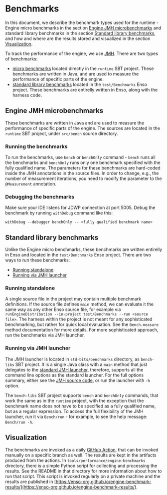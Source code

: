 # Benchmarks

In this document, we describe the benchmark types used for the runtime - Engine micro
benchmarks in the section
[Engine JMH microbenchmarks](#engine-jmh-microbenchmarks) and standard library benchmarks in
the section [Standard library benchmarks](#standard-library-benchmarks), and how
and where are the results stored and visualized in the section
[Visualization](#visualization).

To track the performance of the engine, we use
[JMH](https://openjdk.org/projects/code-tools/jmh/). There are two types of
benchmarks:

- [micro benchmarks](#engine-jmh-microbenchmarks) located directly in the
  `runtime` SBT project. These benchmarks are written in Java, and are used to
  measure the performance of specific parts of the engine.
- [standard library benchmarks](#standard-library-benchmarks) 
  located in the `test/Benchmarks` Enso project. These benchmarks are entirelly
  written in Enso, along with the harness code.

## Engine JMH microbenchmarks

These benchmarks are written in Java and are used to measure the performance of
specific parts of the engine. The sources are located in the `runtime` SBT
project, under `src/bench` source directory.

### Running the benchmarks

To run the benchmarks, use `bench` or `benchOnly` command - `bench` runs all the
benchmarks and `benchOnly` runs only one benchmark specified with the fully
qualified name. The parameters for these benchmarks are hard-coded inside the
JMH annotations in the source files. In order to change, e.g., the number of
measurement iterations, you need to modify the parameter to the `@Measurement`
annotation.

### Debugging the benchmarks

Make sure your IDE listens for JDWP connection at port 5005. Debug the benchmark
by running `withDebug` command like this:

```
withDebug --debugger benchOnly -- <fully qualified benchmark name>
```

## Standard library benchmarks

Unlike the Engine micro benchmarks, these benchmarks are written entirelly in Enso and
located in the `test/Benchmarks` Enso project. There are two ways to run these benchmarks:

- [Running standalone](#running-standalone)
- [Running via JMH launcher](#running-via-jmh-launcher)

### Running standalone

A single source file in the project may contain multiple benchmark definitions.
If the source file defines `main` method, we can evaluate it the same way as any
other Enso source file, for example via
`runEngineDistribution --in-project test/Benchmarks --run <source file>`. The
harness within the project is not meant for any sophisticated benchmarking, but
rather for quick local evaluation. See the `Bench.measure` method documentation
for more details. For more sophisticated approach, run the benchmarks via JMH
launcher.

### Running via JMH launcher

The JMH launcher is located in `std-bits/benchmarks` directory, as `bench-libs`
SBT project. It is a single Java class with a `main` method that just delegates
to the
[standard JMH launcher](https://github.com/openjdk/jmh/blob/master/jmh-core/src/main/java/org/openjdk/jmh/Main.java),
therefore, supports all the command line options as the standard launcher. For
the full options summary, either see the
[JMH source code](https://github.com/openjdk/jmh/blob/master/jmh-core/src/main/java/org/openjdk/jmh/runner/options/CommandLineOptions.java),
or run the launcher with `-h` option.

The `bench-libs` SBT project supports `bench` and `benchOnly` commands, that
work the same as in the `runtime` project, with the exception that the benchmark
name does not have to be specified as a fully qualified name, but as a regular
expression. To access the full flexibility of the JMH launcher, run it via
`Bench/run` - for example, to see the help message: `Bench/run -h`.

## Visualization

The benchmarks are invoked as a daily
[GitHub Action](https://github.com/enso-org/enso/actions/workflows/benchmark.yml),
that can be invoked manually on a specific branch as well. The results are kept
in the artifacts produced from the actions. In
`tools/performance/engine-benchmarks` directory, there is a simple Python script
for collecting and processing the results. See the README in that directory for
more information about how to run that script. This script is invoked regularly
on a private machine and the results are published in
[https://enso-org.github.io/engine-benchmark-results/](https://enso-org.github.io/engine-benchmark-results/).
